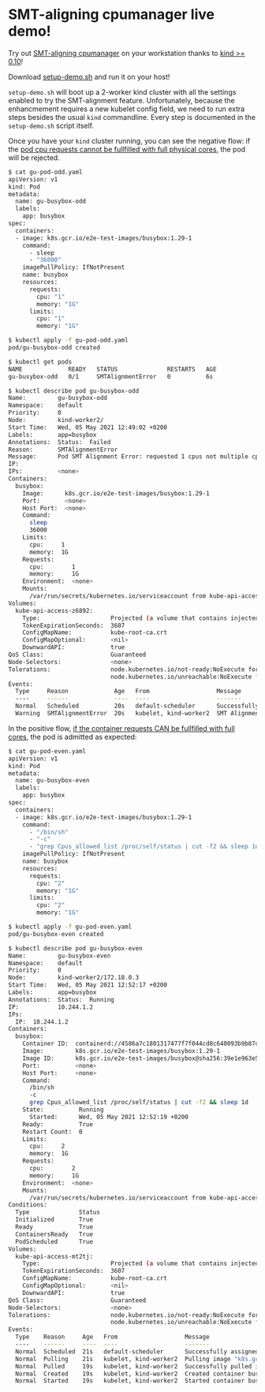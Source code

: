 SMT-aligning cpumanager live demo!
==================================

Try out [SMT-aligning cpumanager](https://github.com/kubernetes/enhancements/pull/2626) on your workstation thanks to [kind >= 0.10](https://kind.sigs.k8s.io/)!

Download [setup-demo.sh](https://raw.githubusercontent.com/fromanirh/fromanirh/main/docs/presentations/k8s-cpumanager-smtawareness/demo/setup-demo.sh) and run it on your host!

`setup-demo.sh` will boot up a 2-worker kind cluster with all the settings enabled to try the SMT-alignment feature.
Unfortunately, because the enhancmement requires a new kubelet config field, we need to run extra steps besides the usual `kind` commandline.
Every step is documented in the `setup-demo.sh` script itself.

Once you have your `kind` cluster running, you can see the negative flow: if the [pod cpu requests cannot be fullfilled with full physical cores](https://raw.githubusercontent.com/fromanirh/fromanirh/main/docs/presentations/k8s-cpumanager-smtawareness/demo/gu-pod-odd.yaml),
the pod will be rejected.

```bash
$ cat gu-pod-odd.yaml 
apiVersion: v1
kind: Pod
metadata:
  name: gu-busybox-odd
  labels:
    app: busybox
spec:
  containers:
  - image: k8s.gcr.io/e2e-test-images/busybox:1.29-1
    command:
      - sleep
      - "36000"
    imagePullPolicy: IfNotPresent
    name: busybox
    resources:
      requests:
        cpu: "1"
        memory: "1G"
      limits:
        cpu: "1"
        memory: "1G"

$ kubectl apply -f gu-pod-odd.yaml 
pod/gu-busybox-odd created

$ kubectl get pods
NAME             READY   STATUS              RESTARTS   AGE
gu-busybox-odd   0/1     SMTAlignmentError   0          6s

$ kubectl describe pod gu-busybox-odd
Name:         gu-busybox-odd
Namespace:    default
Priority:     0
Node:         kind-worker2/
Start Time:   Wed, 05 May 2021 12:49:02 +0200
Labels:       app=busybox
Annotations:  Status:  Failed
Reason:       SMTAlignmentError
Message:      Pod SMT Alignment Error: requested 1 cpus not multiple cpus per core = 2
IP:           
IPs:          <none>
Containers:
  busybox:
    Image:      k8s.gcr.io/e2e-test-images/busybox:1.29-1
    Port:       <none>
    Host Port:  <none>
    Command:
      sleep
      36000
    Limits:
      cpu:     1
      memory:  1G
    Requests:
      cpu:        1
      memory:     1G
    Environment:  <none>
    Mounts:
      /var/run/secrets/kubernetes.io/serviceaccount from kube-api-access-z6892 (ro)
Volumes:
  kube-api-access-z6892:
    Type:                    Projected (a volume that contains injected data from multiple sources)
    TokenExpirationSeconds:  3607
    ConfigMapName:           kube-root-ca.crt
    ConfigMapOptional:       <nil>
    DownwardAPI:             true
QoS Class:                   Guaranteed
Node-Selectors:              <none>
Tolerations:                 node.kubernetes.io/not-ready:NoExecute for 300s
                             node.kubernetes.io/unreachable:NoExecute for 300s
Events:
  Type     Reason             Age   From                   Message
  ----     ------             ----  ----                   -------
  Normal   Scheduled          20s   default-scheduler      Successfully assigned default/gu-busybox-odd to kind-worker2
  Warning  SMTAlignmentError  20s   kubelet, kind-worker2  SMT Alignment Error: requested 1 cpus not multiple cpus per core = 2
```

In the positive flow, [if the container requests CAN be fullfilled with full cores](https://raw.githubusercontent.com/fromanirh/fromanirh/main/docs/presentations/k8s-cpumanager-smtawareness/demo/gu-pod-even.yaml),
the pod is admitted as expected:
```bash
$ cat gu-pod-even.yaml 
apiVersion: v1
kind: Pod
metadata:
  name: gu-busybox-even
  labels:
    app: busybox
spec:
  containers:
  - image: k8s.gcr.io/e2e-test-images/busybox:1.29-1
    command:
      - "/bin/sh"
      - "-c"
      - "grep Cpus_allowed_list /proc/self/status | cut -f2 && sleep 1d"
    imagePullPolicy: IfNotPresent
    name: busybox
    resources:
      requests:
        cpu: "2"
        memory: "1G"
      limits:
        cpu: "2"
        memory: "1G"

$ kubectl apply -f gu-pod-even.yaml 
pod/gu-busybox-even created

$ kubectl describe pod gu-busybox-even
Name:         gu-busybox-even
Namespace:    default
Priority:     0
Node:         kind-worker2/172.18.0.3
Start Time:   Wed, 05 May 2021 12:52:17 +0200
Labels:       app=busybox
Annotations:  Status:  Running
IP:           10.244.1.2
IPs:
  IP:  10.244.1.2
Containers:
  busybox:
    Container ID:  containerd://4586a7c1801317477f7f044cd8c640093b9b87d6043a845fe663c1593d9d1d52
    Image:         k8s.gcr.io/e2e-test-images/busybox:1.29-1
    Image ID:      k8s.gcr.io/e2e-test-images/busybox@sha256:39e1e963e5310e9c313bad51523be012ede7b35bb9316517d19089a010356592
    Port:          <none>
    Host Port:     <none>
    Command:
      /bin/sh
      -c
      grep Cpus_allowed_list /proc/self/status | cut -f2 && sleep 1d
    State:          Running
      Started:      Wed, 05 May 2021 12:52:19 +0200
    Ready:          True
    Restart Count:  0
    Limits:
      cpu:     2
      memory:  1G
    Requests:
      cpu:        2
      memory:     1G
    Environment:  <none>
    Mounts:
      /var/run/secrets/kubernetes.io/serviceaccount from kube-api-access-mt2tj (ro)
Conditions:
  Type              Status
  Initialized       True 
  Ready             True 
  ContainersReady   True 
  PodScheduled      True 
Volumes:
  kube-api-access-mt2tj:
    Type:                    Projected (a volume that contains injected data from multiple sources)
    TokenExpirationSeconds:  3607
    ConfigMapName:           kube-root-ca.crt
    ConfigMapOptional:       <nil>
    DownwardAPI:             true
QoS Class:                   Guaranteed
Node-Selectors:              <none>
Tolerations:                 node.kubernetes.io/not-ready:NoExecute for 300s
                             node.kubernetes.io/unreachable:NoExecute for 300s
Events:
  Type    Reason     Age   From                   Message
  ----    ------     ----  ----                   -------
  Normal  Scheduled  21s   default-scheduler      Successfully assigned default/gu-busybox-even to kind-worker2
  Normal  Pulling    21s   kubelet, kind-worker2  Pulling image "k8s.gcr.io/e2e-test-images/busybox:1.29-1"
  Normal  Pulled     19s   kubelet, kind-worker2  Successfully pulled image "k8s.gcr.io/e2e-test-images/busybox:1.29-1" in 1.613905045s
  Normal  Created    19s   kubelet, kind-worker2  Created container busybox
  Normal  Started    19s   kubelet, kind-worker2  Started container busybox

```


